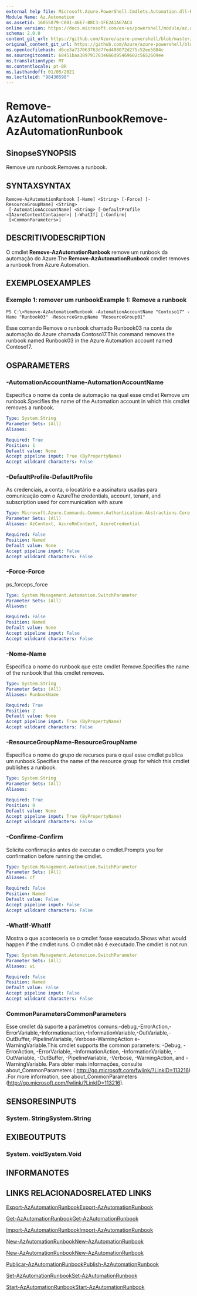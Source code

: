```yaml
---
external help file: Microsoft.Azure.PowerShell.Cmdlets.Automation.dll-Help.xml
Module Name: Az.Automation
ms.assetid: 16055879-C001-46E7-B8C3-1FE2A1A67AC4
online version: https://docs.microsoft.com/en-us/powershell/module/az.automation/remove-azautomationrunbook
schema: 2.0.0
content_git_url: https://github.com/Azure/azure-powershell/blob/master/src/Automation/Automation/help/Remove-AzAutomationRunbook.md
original_content_git_url: https://github.com/Azure/azure-powershell/blob/master/src/Automation/Automation/help/Remove-AzAutomationRunbook.md
ms.openlocfilehash: d6ce3a737063763d77ed408072d275c52ee5884c
ms.sourcegitcommit: 68451baa389791703e666d95469602c5652609ee
ms.translationtype: MT
ms.contentlocale: pt-BR
ms.lasthandoff: 01/05/2021
ms.locfileid: "98430598"
---
```

# <span data-ttu-id="10589-101">Remove-AzAutomationRunbook</span><span class="sxs-lookup"><span data-stu-id="10589-101">Remove-AzAutomationRunbook</span></span>

## <span data-ttu-id="10589-102">Sinopse</span><span class="sxs-lookup"><span data-stu-id="10589-102">SYNOPSIS</span></span>
<span data-ttu-id="10589-103">Remove um runbook.</span><span class="sxs-lookup"><span data-stu-id="10589-103">Removes a runbook.</span></span>

## <span data-ttu-id="10589-104">SYNTAX</span><span class="sxs-lookup"><span data-stu-id="10589-104">SYNTAX</span></span>

```
Remove-AzAutomationRunbook [-Name] <String> [-Force] [-ResourceGroupName] <String>
 [-AutomationAccountName] <String> [-DefaultProfile <IAzureContextContainer>] [-WhatIf] [-Confirm]
 [<CommonParameters>]
```

## <span data-ttu-id="10589-105">DESCRITIVO</span><span class="sxs-lookup"><span data-stu-id="10589-105">DESCRIPTION</span></span>
<span data-ttu-id="10589-106">O cmdlet **Remove-AzAutomationRunbook** remove um runbook da automação do Azure.</span><span class="sxs-lookup"><span data-stu-id="10589-106">The **Remove-AzAutomationRunbook** cmdlet removes a runbook from Azure Automation.</span></span>

## <span data-ttu-id="10589-107">EXEMPLOS</span><span class="sxs-lookup"><span data-stu-id="10589-107">EXAMPLES</span></span>

### <span data-ttu-id="10589-108">Exemplo 1: remover um runbook</span><span class="sxs-lookup"><span data-stu-id="10589-108">Example 1: Remove a runbook</span></span>
```
PS C:\>Remove-AzAutomationRunbook -AutomationAccountName "Contoso17" -Name "Runbook03" -ResourceGroupName "ResourceGroup01"
```

<span data-ttu-id="10589-109">Esse comando Remove o runbook chamado Runbook03 na conta de automação do Azure chamada Contoso17.</span><span class="sxs-lookup"><span data-stu-id="10589-109">This command removes the runbook named Runbook03 in the Azure Automation account named Contoso17.</span></span>

## <span data-ttu-id="10589-110">OS</span><span class="sxs-lookup"><span data-stu-id="10589-110">PARAMETERS</span></span>

### <span data-ttu-id="10589-111">-AutomationAccountName</span><span class="sxs-lookup"><span data-stu-id="10589-111">-AutomationAccountName</span></span>
<span data-ttu-id="10589-112">Especifica o nome da conta de automação na qual esse cmdlet Remove um runbook.</span><span class="sxs-lookup"><span data-stu-id="10589-112">Specifies the name of the Automation account in which this cmdlet removes a runbook.</span></span>

```yaml
Type: System.String
Parameter Sets: (All)
Aliases:

Required: True
Position: 1
Default value: None
Accept pipeline input: True (ByPropertyName)
Accept wildcard characters: False
```

### <span data-ttu-id="10589-113">-DefaultProfile</span><span class="sxs-lookup"><span data-stu-id="10589-113">-DefaultProfile</span></span>
<span data-ttu-id="10589-114">As credenciais, a conta, o locatário e a assinatura usadas para comunicação com o Azure</span><span class="sxs-lookup"><span data-stu-id="10589-114">The credentials, account, tenant, and subscription used for communication with azure</span></span>

```yaml
Type: Microsoft.Azure.Commands.Common.Authentication.Abstractions.Core.IAzureContextContainer
Parameter Sets: (All)
Aliases: AzContext, AzureRmContext, AzureCredential

Required: False
Position: Named
Default value: None
Accept pipeline input: False
Accept wildcard characters: False
```

### <span data-ttu-id="10589-115">-Force</span><span class="sxs-lookup"><span data-stu-id="10589-115">-Force</span></span>
<span data-ttu-id="10589-116">ps_force</span><span class="sxs-lookup"><span data-stu-id="10589-116">ps_force</span></span>

```yaml
Type: System.Management.Automation.SwitchParameter
Parameter Sets: (All)
Aliases:

Required: False
Position: Named
Default value: None
Accept pipeline input: False
Accept wildcard characters: False
```

### <span data-ttu-id="10589-117">-Nome</span><span class="sxs-lookup"><span data-stu-id="10589-117">-Name</span></span>
<span data-ttu-id="10589-118">Especifica o nome do runbook que este cmdlet Remove.</span><span class="sxs-lookup"><span data-stu-id="10589-118">Specifies the name of the runbook that this cmdlet removes.</span></span>

```yaml
Type: System.String
Parameter Sets: (All)
Aliases: RunbookName

Required: True
Position: 2
Default value: None
Accept pipeline input: True (ByPropertyName)
Accept wildcard characters: False
```

### <span data-ttu-id="10589-119">-ResourceGroupName</span><span class="sxs-lookup"><span data-stu-id="10589-119">-ResourceGroupName</span></span>
<span data-ttu-id="10589-120">Especifica o nome do grupo de recursos para o qual esse cmdlet publica um runbook.</span><span class="sxs-lookup"><span data-stu-id="10589-120">Specifies the name of the resource group for which this cmdlet publishes a runbook.</span></span>

```yaml
Type: System.String
Parameter Sets: (All)
Aliases:

Required: True
Position: 0
Default value: None
Accept pipeline input: True (ByPropertyName)
Accept wildcard characters: False
```

### <span data-ttu-id="10589-121">-Confirme</span><span class="sxs-lookup"><span data-stu-id="10589-121">-Confirm</span></span>
<span data-ttu-id="10589-122">Solicita confirmação antes de executar o cmdlet.</span><span class="sxs-lookup"><span data-stu-id="10589-122">Prompts you for confirmation before running the cmdlet.</span></span>

```yaml
Type: System.Management.Automation.SwitchParameter
Parameter Sets: (All)
Aliases: cf

Required: False
Position: Named
Default value: False
Accept pipeline input: False
Accept wildcard characters: False
```

### <span data-ttu-id="10589-123">-WhatIf</span><span class="sxs-lookup"><span data-stu-id="10589-123">-WhatIf</span></span>
<span data-ttu-id="10589-124">Mostra o que aconteceria se o cmdlet fosse executado.</span><span class="sxs-lookup"><span data-stu-id="10589-124">Shows what would happen if the cmdlet runs.</span></span>
<span data-ttu-id="10589-125">O cmdlet não é executado.</span><span class="sxs-lookup"><span data-stu-id="10589-125">The cmdlet is not run.</span></span>

```yaml
Type: System.Management.Automation.SwitchParameter
Parameter Sets: (All)
Aliases: wi

Required: False
Position: Named
Default value: False
Accept pipeline input: False
Accept wildcard characters: False
```

### <span data-ttu-id="10589-126">CommonParameters</span><span class="sxs-lookup"><span data-stu-id="10589-126">CommonParameters</span></span>
<span data-ttu-id="10589-127">Esse cmdlet dá suporte a parâmetros comuns:-debug,-ErrorAction,-ErrorVariable,-Informationaction,-InformationVariable,-OutVariable,-OutBuffer,-PipelineVariable,-Verbose-WarningAction e-WarningVariable.</span><span class="sxs-lookup"><span data-stu-id="10589-127">This cmdlet supports the common parameters: -Debug, -ErrorAction, -ErrorVariable, -InformationAction, -InformationVariable, -OutVariable, -OutBuffer, -PipelineVariable, -Verbose, -WarningAction, and -WarningVariable.</span></span> <span data-ttu-id="10589-128">Para obter mais informações, consulte about_CommonParameters ( http://go.microsoft.com/fwlink/?LinkID=113216) .</span><span class="sxs-lookup"><span data-stu-id="10589-128">For more information, see about_CommonParameters (http://go.microsoft.com/fwlink/?LinkID=113216).</span></span>

## <span data-ttu-id="10589-129">SENSORES</span><span class="sxs-lookup"><span data-stu-id="10589-129">INPUTS</span></span>

### <span data-ttu-id="10589-130">System. String</span><span class="sxs-lookup"><span data-stu-id="10589-130">System.String</span></span>

## <span data-ttu-id="10589-131">EXIBE</span><span class="sxs-lookup"><span data-stu-id="10589-131">OUTPUTS</span></span>

### <span data-ttu-id="10589-132">System. void</span><span class="sxs-lookup"><span data-stu-id="10589-132">System.Void</span></span>

## <span data-ttu-id="10589-133">INFORMA</span><span class="sxs-lookup"><span data-stu-id="10589-133">NOTES</span></span>

## <span data-ttu-id="10589-134">LINKS RELACIONADOS</span><span class="sxs-lookup"><span data-stu-id="10589-134">RELATED LINKS</span></span>

[<span data-ttu-id="10589-135">Export-AzAutomationRunbook</span><span class="sxs-lookup"><span data-stu-id="10589-135">Export-AzAutomationRunbook</span></span>](./Export-AzAutomationRunbook.md)

[<span data-ttu-id="10589-136">Get-AzAutomationRunbook</span><span class="sxs-lookup"><span data-stu-id="10589-136">Get-AzAutomationRunbook</span></span>](./Get-AzAutomationRunbook.md)

[<span data-ttu-id="10589-137">Import-AzAutomationRunbook</span><span class="sxs-lookup"><span data-stu-id="10589-137">Import-AzAutomationRunbook</span></span>](./Import-AzAutomationRunbook.md)

[<span data-ttu-id="10589-138">New-AzAutomationRunbook</span><span class="sxs-lookup"><span data-stu-id="10589-138">New-AzAutomationRunbook</span></span>](./New-AzAutomationRunbook.md)

[<span data-ttu-id="10589-139">New-AzAutomationRunbook</span><span class="sxs-lookup"><span data-stu-id="10589-139">New-AzAutomationRunbook</span></span>](./New-AzAutomationRunbook.md)

[<span data-ttu-id="10589-140">Publicar-AzAutomationRunbook</span><span class="sxs-lookup"><span data-stu-id="10589-140">Publish-AzAutomationRunbook</span></span>](./Publish-AzAutomationRunbook.md)

[<span data-ttu-id="10589-141">Set-AzAutomationRunbook</span><span class="sxs-lookup"><span data-stu-id="10589-141">Set-AzAutomationRunbook</span></span>](./Set-AzAutomationRunbook.md)

[<span data-ttu-id="10589-142">Start-AzAutomationRunbook</span><span class="sxs-lookup"><span data-stu-id="10589-142">Start-AzAutomationRunbook</span></span>](./Start-AzAutomationRunbook.md)


